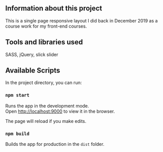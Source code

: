 ## Information about this project

This is a single page responsive layout I did back in December 2019 as a course work for my front-end courses.

## Tools and libraries used

SASS, jQuery, slick slider

## Available Scripts

In the project directory, you can run:

### `npm start`

Runs the app in the development mode.<br />
Open [http://localhost:9000](http://localhost:9000) to view it in the browser.

The page will reload if you make edits.<br />

### `npm build`

Builds the app for production in the `dist` folder.
